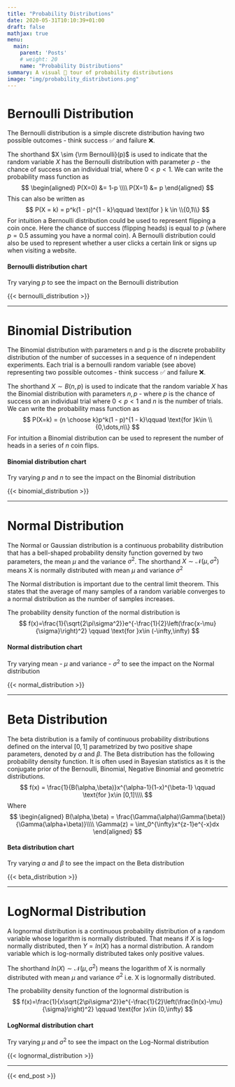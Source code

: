```yaml
---
title: "Probability Distributions"
date: 2020-05-31T10:10:39+01:00
draft: false
mathjax: true
menu:
  main:
    parent: 'Posts'
    # weight: 20
    name: "Probability Distributions"
summary: A visual 👀 tour of probability distributions
image: "img/probability_distributions.png"
---
```



# Bernoulli Distribution
The Bernoulli distribution is a simple discrete distribution having two possible outcomes - think success ✅ and failure ❌.

The shorthand $X \sim {\rm Bernoulli}(p)$ is used to indicate that the random variable $X$ has the Bernoulli distribution with parameter $p$ - the chance of success on an individual trial, where $0 < p < 1$. We can write the probability mass function as
$$
\begin{aligned}
P(X=0) &= 1-p \\\\
P(X=1) &= p
\end{aligned}
$$
This can also be written as
$$
P(X = k) = p^k(1 - p)^{1 - k}\qquad \text{for } k \in \\{0,1\\}
$$
For intuition a Bernoulli distribution could be used to represent flipping a coin once. Here the chance of success (flipping heads) is equal to $p$ (where $p=0.5$ assuming you have a normal coin). A Bernoulli distribution could also be used to represent whether a user clicks a certain link or signs up when visiting a website.

#### Bernoulli distribution chart

Try varying $p$ to see the impact on the Bernoulli distribution

{{< bernoulli_distribution >}}

---

# Binomial Distribution
The Binomial distribution with parameters n and p is the discrete probability distribution of the number of successes in a sequence of n independent experiments. Each trial is a bernoulli random variable (see above) representing two possible outcomes - think success ✅ and failure ❌.

The shorthand $X \sim B(n, p)$ is used to indicate that the random variable $X$ has the Binomial distribution with parameters $n, p$ - where $p$ is the chance of success on an individual trial where $0 < p < 1$ and $n$ is the number of trials. We can write the probability mass function as
$$
P(X=k) = {n \choose k}p^k(1 - p)^{1 - k}\qquad \text{for }k\in \\{0,\dots,n\\}
$$
For intuition a Binomial distribution can be used to represent the number of heads in a series of $n$ coin flips.

#### Binomial distribution chart

Try varying $p$ and $n$ to see the impact on the Binomial distribution

{{< binomial_distribution >}}

---

# Normal Distribution
The Normal or Gaussian distribution is a continuous probability distribution that has a bell-shaped probability density function governed by two parameters, the mean $\mu$ and the variance $\sigma^2$. The shorthand $X \sim \mathcal{N}(\mu,\sigma^2)$ means X is normally distributed with mean $\mu$ and variance $\sigma^2$

The Normal distribution is important due to the central limit theorem. This states that the average of many samples of a random variable converges to a normal distribution as the number of samples increases.

The probability density function of the normal distribution is
$$
f(x)=\frac{1}{\sqrt{2\pi\sigma^2}}e^{-\frac{1}{2}\left(\frac{x-\mu}{\sigma}\right)^2}
\qquad \text{for }x\in (-\infty,\infty)
$$

#### Normal distribution chart

Try varying mean - $\mu$ and variance - $\sigma^2$ to see the impact on the Normal distribution

{{< normal_distribution >}}

---

# Beta Distribution

The beta distribution is a family of continuous probability distributions defined on the interval $[0, 1]$ parametrized by two positive shape parameters, denoted by $\alpha$ and $\beta$. The Beta distribution has the following probability density function. It is often used in Bayesian statistics as it is the conjugate prior of the Bernoulli, Binomial, Negative Binomial and geometric distributions. 
$$
f(x) = \frac{1}{B(\alpha,\beta)}x^{\alpha-1}(1-x)^{\beta-1}
\qquad \text{for }x\in [0,1]\\\\
$$
Where
$$
\begin{aligned}
B(\alpha,\beta) = \frac{\Gamma(\alpha)\Gamma(\beta)}{\Gamma(\alpha+\beta)}\\\\
\Gamma(z) = \int_0^{\infty}x^{z-1}e^{-x}dx
\end{aligned}
$$

#### Beta distribution chart

Try varying $\alpha$ and $\beta$ to see the impact on the Beta distribution

{{< beta_distribution >}}

---

# LogNormal Distribution

A lognormal distribution is a continuous probability distribution of a random variable whose logarithm is normally distributed. That means if $X$ is log-normally distributed, then $Y = ln(X)$ has a normal distribution. A random variable which is log-normally distributed takes only positive values.

The shorthand $ln(X) \sim \mathcal{N}(\mu,\sigma^2)$ means the logarithm of X is normally distributed with mean $\mu$ and variance $\sigma^2$ i.e. X is lognormally distributed.

The probability density function of the lognormal distribution is
$$
f(x)=\frac{1}{x\sqrt{2\pi\sigma^2}}e^{-\frac{1}{2}\left(\frac{ln(x)-\mu}{\sigma}\right)^2}
\qquad \text{for }x\in (0,\infty)
$$

#### LogNormal distribution chart

Try varying $\mu$ and $\sigma^2$ to see the impact on the Log-Normal distribution

{{< lognormal_distribution >}}

---

{{< end_post >}}
